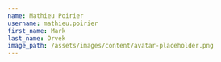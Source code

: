 ```yaml
---
name: Mathieu Poirier
username: mathieu.poirier
first_name: Mark
last_name: Orvek
image_path: /assets/images/content/avatar-placeholder.png
---
```

